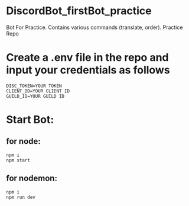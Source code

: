 # DiscordBot_firstBot_practice

Bot For Practice. Contains various commands (translate, order). Practice Repo

# Create a .env file in the repo and input your credentials as follows

```
DISC_TOKEN=YOUR TOKEN
CLIENT_ID=YOUR CLIENT ID
GUILD_ID=YOUR GUILD ID
```

# Start Bot:

## for node:

```
npm i
npm start
```

## for nodemon:

```
npm i
npm run dev
```
